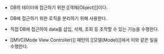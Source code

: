 - DB의 테이터에 접근하기 위한 [[객체(Object)]]이다.
- DB에 접근하기 위한 로직을 분리하기 위해 사용한다.

- 직접 DB에 접근하여 data를 삽입, 삭제, 조회 등 조작할 수 있는 기능을 수행한다.

- [[MVC(Mode View Controller)]] 패턴의 [[모델(Model)]]에서 이와 같은 일을 수행한다.